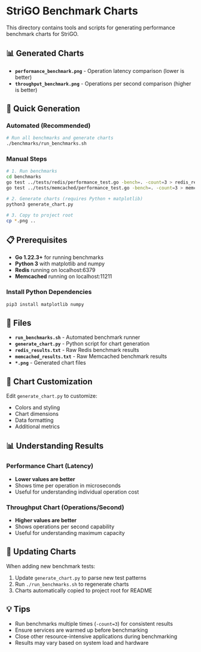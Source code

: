 # StriGO Benchmark Charts

This directory contains tools and scripts for generating performance benchmark charts for StriGO.

## 📊 Generated Charts

- **`performance_benchmark.png`** - Operation latency comparison (lower is better)
- **`throughput_benchmark.png`** - Operations per second comparison (higher is better)

## 🚀 Quick Generation

### Automated (Recommended)

```bash
# Run all benchmarks and generate charts
./benchmarks/run_benchmarks.sh
```

### Manual Steps

```bash
# 1. Run benchmarks
cd benchmarks
go test ../tests/redis/performance_test.go -bench=. -count=3 > redis_results.txt
go test ../tests/memcached/performance_test.go -bench=. -count=3 > memcached_results.txt

# 2. Generate charts (requires Python + matplotlib)
python3 generate_chart.py

# 3. Copy to project root
cp *.png ..
```

## 📋 Prerequisites

- **Go 1.22.3+** for running benchmarks
- **Python 3** with matplotlib and numpy
- **Redis** running on localhost:6379
- **Memcached** running on localhost:11211

### Install Python Dependencies

```bash
pip3 install matplotlib numpy
```

## 📁 Files

- **`run_benchmarks.sh`** - Automated benchmark runner
- **`generate_chart.py`** - Python script for chart generation
- **`redis_results.txt`** - Raw Redis benchmark results
- **`memcached_results.txt`** - Raw Memcached benchmark results
- **`*.png`** - Generated chart files

## 🎨 Chart Customization

Edit `generate_chart.py` to customize:

- Colors and styling
- Chart dimensions
- Data formatting
- Additional metrics

## 📊 Understanding Results

### Performance Chart (Latency)

- **Lower values are better**
- Shows time per operation in microseconds
- Useful for understanding individual operation cost

### Throughput Chart (Operations/Second)

- **Higher values are better**
- Shows operations per second capability
- Useful for understanding maximum capacity

## 🔄 Updating Charts

When adding new benchmark tests:

1. Update `generate_chart.py` to parse new test patterns
2. Run `./run_benchmarks.sh` to regenerate charts
3. Charts automatically copied to project root for README

## 💡 Tips

- Run benchmarks multiple times (`-count=3`) for consistent results
- Ensure services are warmed up before benchmarking
- Close other resource-intensive applications during benchmarking
- Results may vary based on system load and hardware
